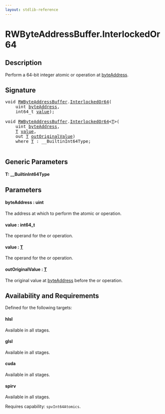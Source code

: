 ```yaml
---
layout: stdlib-reference
---
```


# RWByteAddressBuffer\.InterlockedOr64

## Description

Perform a 64-bit integer atomic or operation at <span class='code'><a href="interlockedor64-0b.html#decl-byteAddress" class="code_param">byteAddress</a></span>.



## Signature 

<pre>
<span class="code_keyword">void</span> <a href="index.html" class="code_type">RWByteAddressBuffer</a>.<a href="interlockedor64-0b.html">InterlockedOr64</a>(
    <span class="code_keyword">uint</span> <a href="interlockedor64-0b.html#decl-byteAddress" class="code_param">byteAddress</a>,
    int64_t <a href="interlockedor64-0b.html#decl-value" class="code_param">value</a>);

<span class="code_keyword">void</span> <a href="index.html" class="code_type">RWByteAddressBuffer</a>.<a href="interlockedor64-0b.html">InterlockedOr64</a>&lt;<a href="interlockedor64-0b.html#typeparam-T" class="code_type">T</a>&gt;(
    <span class="code_keyword">uint</span> <a href="interlockedor64-0b.html#decl-byteAddress" class="code_param">byteAddress</a>,
    <a href="interlockedor64-0b.html#typeparam-T" class="code_type">T</a> <a href="interlockedor64-0b.html#decl-value" class="code_param">value</a>,
    <span class="code_keyword">out</span> <a href="interlockedor64-0b.html#typeparam-T" class="code_type">T</a> <a href="interlockedor64-0b.html#decl-outOriginalValue" class="code_param">outOriginalValue</a>)
    <span class='code_keyword'>where</span> <a href="interlockedor64-0b.html#typeparam-T" class="code_type">T</a> : __BuiltinInt64Type;

</pre>

## Generic Parameters

####  <a id="typeparam-T"></a>T: \_\_BuiltinInt64Type

## Parameters

####  <a id="decl-byteAddress"></a>byteAddress  : uint
The address at which to perform the atomic or operation.

####  <a id="decl-value"></a>value  : int64\_t
The operand for the or operation.

####  <a id="decl-value"></a>value  : [T](interlockedor64-0b.html#typeparam-T)
The operand for the or operation.

####  <a id="decl-outOriginalValue"></a>outOriginalValue  : [T](interlockedor64-0b.html#typeparam-T)
The original value at <span class='code'><a href="interlockedor64-0b.html#decl-byteAddress" class="code_param">byteAddress</a></span> before the or operation.


## Availability and Requirements

Defined for the following targets:

#### hlsl
Available in all stages.

#### glsl
Available in all stages.

#### cuda
Available in all stages.

#### spirv
Available in all stages.

Requires capability: `spvInt64Atomics`.


